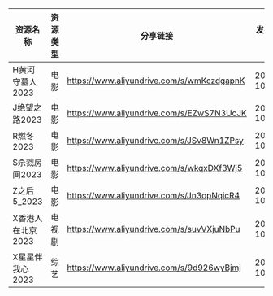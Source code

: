 | 资源名称        | 资源类型 | 分享链接                                      | 发布时间       |
| ----------- | ---- | ----------------------------------------- | ---------- |
| H黄河守墓人2023  | 电影   | https://www.aliyundrive.com/s/wmKczdgapnK | 2023-10-10 |
| J绝望之路2023   | 电影   | https://www.aliyundrive.com/s/EZwS7N3UcJK | 2023-10-10 |
| R燃冬2023     | 电影   | https://www.aliyundrive.com/s/JSv8Wn1ZPsy | 2023-10-10 |
| S杀戮房间2023   | 电影   | https://www.aliyundrive.com/s/wkqxDXf3Wj5 | 2023-10-10 |
| Z之后5_2023   | 电影   | https://www.aliyundrive.com/s/Jn3opNqicR4 | 2023-10-10 |
| X香港人在北京2023 | 电视剧  | https://www.aliyundrive.com/s/suvVXjuNbPu | 2023-10-10 |
| X星星伴我心2023  | 综艺   | https://www.aliyundrive.com/s/9d926wyBjmj | 2023-10-10 |
